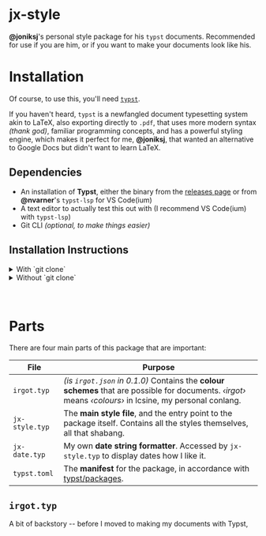 # jx-style

**@joniksj**'s personal style package for his `typst` documents. Recommended for use if you are him, or if you want to make your documents look like his.

# Installation
Of course, to use this, you'll need [`typst`](https://github.com/typst/typst).

If you haven't heard, `typst` is a newfangled document typesetting system akin to LaTeX, also exporting directly to `.pdf`, that uses more modern syntax *(thank god)*, familiar programming concepts, and has a powerful styling engine, which makes it perfect for me, **@joniksj**, that wanted an alternative to Google Docs but didn't want to learn LaTeX.


## Dependencies

- An installation of **Typst**, either the binary from the [releases page](https://github.com/typst/typst/releases/) or from **@nvarner**'s `typst-lsp` for VS Code(ium)
- A text editor to actually test this out with (I recommend VS Code(ium) with `typst-lsp`)
- Git CLI *(optional, to make things easier)*

## Installation Instructions

<details>

<summary> With `git clone` </summary>

**You will need to use `git` for this.**
1. Navigate to your `typst` local packages directory, which is:
  - `$XDG_DATA_HOME/typst/packages` or `~/.local/share/typst/packages` on Linux
  - `~/Library/Application Support/typst/packages` on macOS
  - `%APPDATA%/typst/packages` on Windows
2. Make a folder called `local` *(or whatever you want to name your package namespace)*
3. In that `local` folder, open a terminal and run:
    ```bash
    git clone https://github.com/jonathan-iksjssen/jx-style.git
    ```
4. Make a new `.typ` file anywhere
5. Import the package with
   ```c
    #import "@local/jx-style:0.2.0": *
   ```
   Replace `local` with whatever you named your package namespace in step 2.

</details>

<details>

<summary> Without `git clone` </summary>

1. Download the `.zip` file of this repository.
2. Navigate to your `typst` local packages directory, which is:
  - `$XDG_DATA_HOME/typst/packages` or `~/.local/share/typst/packages` on Linux
  - `~/Library/Application Support/typst/packages` on macOS
  - `%APPDATA%/typst/packages` on Windows
3. Make a folder called `local` *(or whatever you want to name your package namespace)* and navigate into it.
4. Extract the contents of `jx-style-main.zip` directly into said folder.
5. If necessary, rename the `jx-style-main` folder to just `jx-style`.
6. Make a new `.typ` file anywhere
7. Import the package with
   ```c
    #import "@local/jx-style:0.2.0": *
   ```
   Replace `local` with whatever you named your package namespace in step 2.

</details>

ㅤ

# Parts

There are four main parts of this package that are important:

| File | Purpose |
|---|---|
`irgot.typ` | *(is `irgot.json` in 0.1.0)* Contains the **colour schemes** that are possible for documents. *‹irgot›* means *‹colours›* in Icsine, my personal conlang.
`jx-style.typ` | The **main style file**, and the entry point to the package itself. Contains all the styles themselves, all that shabang.
`jx-date.typ` | My own **date string formatter**. Accessed by `jx-style.typ` to display dates how I like it.
`typst.toml` | The **manifest** for the package, in accordance with [typst/packages](https://github.com/typst/packages).

## `irgot.typ`

A bit of backstory -- before I moved to making my documents with Typst, 